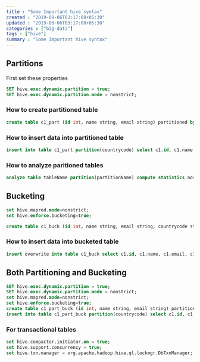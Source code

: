 ```yaml
---
title : "Some Important hive syntax"
created : "2019-08-06T03:17:00+05:30"
updated : "2019-08-06T03:17:00+05:30"
categories : ["big-data"]
tags : ["hive"]
summary : "Some Important hive syntax"
---
```


## Partitions

First set these properties

```sql
SET hive.exec.dynamic.partition = true;
SET hive.exec.dynamic.partition.mode = nonstrict;
```

### How to create partitioned table
```sql
create table c1_part (id int, name string, email string) partitioned by (countrycode string);
```

### How to insert data into partitioned table
```sql
insert into table c1_part partition(countrycode) select c1.id, c1.name, c1.email, c1.countrycode from c1;
```

### How to analyze paritioned tables
```sql
analyze table tableName partition(partitionName) compute statistics noscan;
```


## Bucketing

```sql
set hive.mapred.mode=nonstrict;
set hive.enforce.bucketing=true;
```

```sql
create table c1_buck (id int, name string, email string, countrycode string) clustered by (id) into 10 buckets;
```

### How to insert data into bucketed table
```sql
insert overwrite into table c1_buck select c1.id, c1.name, c1.email, c1.countrycode from c1;
```

## Both Partitioning and Bucketing

```sql
SET hive.exec.dynamic.partition = true;
SET hive.exec.dynamic.partition.mode = nonstrict;
set hive.mapred.mode=nonstrict;
set hive.enforce.bucketing=true;
create table c1_part_buck (id int, name string, email string) partitioned by (countrycode string) clustered by (id) into 10 buckets;
insert into table c1_part_buck partition(countrycode) select c1.id, c1.name, c1.email, c1.countrycode from c1;
```

### For transactional tables
```sql
set hive.compactor.initiator.on = true;
set hive.support.concurrency = true;
set hive.txn.manager = org.apache.hadoop.hive.ql.lockmgr.DbTxnManager;
```